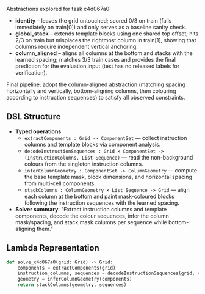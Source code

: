 Abstractions explored for task c4d067a0:

- **identity** – leaves the grid untouched; scored 0/3 on train (fails immediately on train[0]) and only serves as a baseline sanity check.
- **global_stack** – extends template blocks using one shared top offset; hits 2/3 on train but misplaces the rightmost column in train[1], showing that columns require independent vertical anchoring.
- **column_aligned** – aligns all columns at the bottom and stacks with the learned spacing; matches 3/3 train cases and provides the final prediction for the evaluation input (test has no released labels for verification).

Final pipeline: adopt the column-aligned abstraction (matching spacing horizontally and vertically, bottom-aligning columns, then colouring according to instruction sequences) to satisfy all observed constraints.

## DSL Structure
- **Typed operations**
  - `extractComponents : Grid -> ComponentSet` — collect instruction columns and template blocks via component analysis.
  - `decodeInstructionSequences : Grid × ComponentSet -> (InstructionColumns, List Sequence)` — read the non-background colours from the singleton instruction columns.
  - `inferColumnGeometry : ComponentSet -> ColumnGeometry` — compute the base template mask, block dimensions, and horizontal spacing from multi-cell components.
  - `stackColumns : ColumnGeometry × List Sequence -> Grid` — align each column at the bottom and paint mask-coloured blocks following the instruction sequences with the learned spacing.
- **Solver summary**: "Extract instruction columns and template components, decode the colour sequences, infer the column mask/spacing, and stack mask columns per sequence while bottom-aligning them."

## Lambda Representation

```python
def solve_c4d067a0(grid: Grid) -> Grid:
    components = extractComponents(grid)
    instruction_columns, sequences = decodeInstructionSequences(grid, components)
    geometry = inferColumnGeometry(components)
    return stackColumns(geometry, sequences)
```

